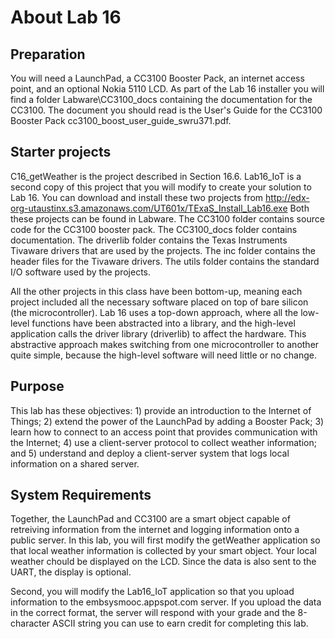 
# About Lab 16  

## Preparation

You will need a LaunchPad, a CC3100 Booster Pack, an internet access point, and an optional Nokia 5110 LCD. As part of the Lab 16 installer you will find a folder Labware\CC3100_docs containing the documentation for the CC3100. The document you should read is the User's Guide for the CC3100 Booster Pack cc3100_boost_user_guide_swru371.pdf.  

## Starter projects

C16_getWeather is the project described in Section 16.6.  Lab16_IoT is a second copy of this project that you will modify to create your solution to Lab 16. You can download and install these two projects from http://edx-org-utaustinx.s3.amazonaws.com/UT601x/TExaS_Install_Lab16.exe Both these projects can be found in Labware. The CC3100 folder contains source code for the CC3100 booster pack. The CC3100_docs folder contains documentation. The driverlib folder contains the Texas Instruments Tivaware drivers that are used by the projects. The inc folder contains the header files for the Tivaware drivers. The utils folder contains the standard I/O software used by the projects.  

All the other projects in this class have been bottom-up, meaning each project included all the necessary software placed on top of bare silicon (the microcontroller). Lab 16 uses a top-down approach, where all the low-level functions have been abstracted into a library, and the high-level application calls the driver library (driverlib) to affect the hardware. This abstractive approach makes switching from one microcontroller to another quite simple, because the high-level software will need little or no change.  

## Purpose

This lab has these objectives: 1) provide an introduction to the Internet of Things; 2) extend the power of the LaunchPad by adding a Booster Pack; 3) learn how to connect to an access point that provides communication with the Internet; 4) use a client-server protocol to collect weather information; and 5) understand and deploy a client-server system that logs local information on a shared server.  

## System Requirements

Together, the LaunchPad and CC3100 are a smart object capable of retreiving information from the internet and logging information onto a public server. In this lab, you will first modify the getWeather application so that local weather information is collected by your smart object. Your local weather chould be displayed on the LCD. Since the data is also sent to the UART, the display is optional.

Second, you will modify the Lab16_IoT application so that you upload information to the embsysmooc.appspot.com server. If you upload the data in the correct format, the server will respond with your grade and the 8-character ASCII string you can use to earn credit for completing this lab.  

